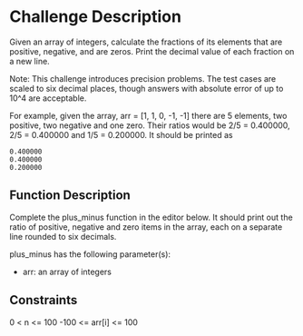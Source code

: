 # Challenge Description
Given an array of integers, calculate the fractions of its elements that are positive, negative, and are zeros. Print the decimal value of each fraction on a new line.

Note: This challenge introduces precision problems. The test cases are scaled to six decimal places, though answers with absolute error of up to 10^4 are acceptable.

For example, given the array, arr = [1, 1, 0, -1, -1]  there are 5 elements, two positive, two negative and one zero. Their ratios would be 2/5 = 0.400000, 2/5 = 0.400000 and 1/5 = 0.200000. It should be printed as
```
0.400000
0.400000
0.200000
```

## Function Description

Complete the plus_minus function in the editor below. It should print out the ratio of positive, negative and zero items in the array, each on a separate line rounded to six decimals.

plus_minus has the following parameter(s):

* arr: an array of integers

## Constraints
0 < n <= 100
-100 <= arr[i] <= 100
